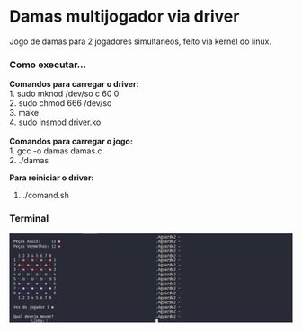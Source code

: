 # Damas multijogador via driver

Jogo de damas para 2 jogadores simultaneos, feito via kernel do linux. </br>

<h3>Como executar...</h3>
<strong>Comandos para carregar o driver:</strong> </br>
1. sudo mknod /dev/so c 60 0 </br>
2. sudo chmod 666 /dev/so </br>
3. make </br>
4. sudo insmod driver.ko </br>
</br>
<strong>Comandos para carregar o jogo:</strong> </br>
1. gcc -o damas damas.c </br>
2. ./damas </br>

<strong>Para reiniciar o driver:</strong>
1. ./comand.sh


<h3>Terminal</h3>

<img src="assets/damasp3.png">



